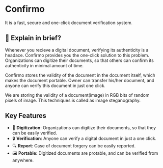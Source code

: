 # Confirmo

It is a fast, secure and one-click document verification system.

## 👀 Explain in brief?

Whenever you recieve a digital document, verifying its authenticity is a headace. Confirmo provides you the one-click solution to this problem. Organizations can digitize their documents, so that others can confirm its authenticity in minimal amount of time.

Confirmo stores the validity of the document in the document itself, which makes the document portable. Owner can transfer his/her document, and anyone can verify this document in just one click.

We are storing the validity of a document(image) in RGB bits of random pixels of image. This techniques is called as image steganography.

## Key Features

- 📇 **Digitization**: Organizations can digitize their documents, so that they can be easily verified.
- 🔒 **Verification**: Anyone can verify a digital document in just a one click.
- 🔍 **Report**: Case of document forgery can be easily reported.
- 🖼️ **Portable**: Digitized documents are protable, and can be verified from anywhere.



